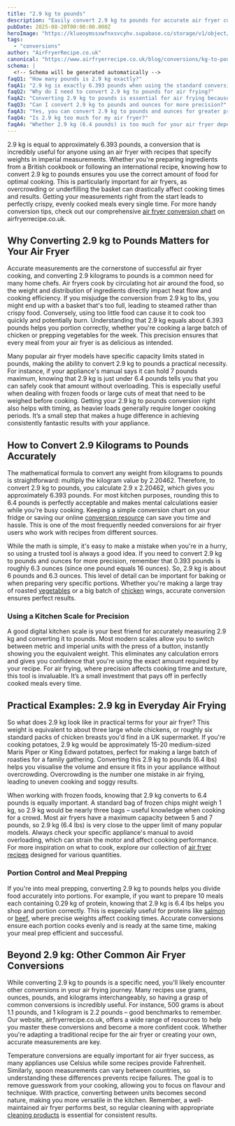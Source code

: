 ```yaml
---
title: "2.9 kg to pounds"
description: "Easily convert 2.9 kg to pounds for accurate air fryer cooking. Get precise measurements for perfect results every time with our simple guide."
pubDate: 2025-08-20T00:00:00.000Z
heroImage: "https://klueoymssxwfnxsvcyhv.supabase.co/storage/v1/object/public/Shmucket/2-9-kg-to-pounds.webp"
tags:
  - "conversions"
author: "AirFryerRecipe.co.uk"
canonical: "https://www.airfryerrecipe.co.uk/blog/conversions/kg-to-pounds/2-9-kg-to-pounds"
schema: |
  <!-- Schema will be generated automatically -->
faqQ1: "How many pounds is 2.9 kg exactly?"
faqA1: "2.9 kg is exactly 6.393 pounds when using the standard conversion factor of 1 kilogram equals 2.20462 pounds. For most practical kitchen purposes and air fryer cooking, you can safely round this to 6.4 pounds without affecting your recipe results. This conversion helps you portion ingredients correctly for your air fryer's capacity."
faqQ2: "Why do I need to convert 2.9 kg to pounds for air frying?"
faqA2: "Converting 2.9 kg to pounds is essential for air frying because most appliance capacities and many recipes use imperial measurements. Overloading your air fryer basket beyond its stated pound capacity leads to uneven cooking, steaming instead of crisping, and potentially straining the appliance's motor. Knowing that 2.9 kg equals approximately 6.4 pounds helps you stay within your model's limits for perfect results every time."
faqQ3: "Can I convert 2.9 kg to pounds and ounces for more precision?"
faqA3: "Yes, you can convert 2.9 kg to pounds and ounces for greater precision. Since 2.9 kg equals 6.393 pounds, the decimal portion (0.393) represents the ounces. Multiply 0.393 by 16 (ounces in a pound) to get approximately 6.3 ounces. Therefore, 2.9 kg is roughly 6 pounds and 6.3 ounces. This level of detail can be useful for baking or when preparing exact portions for specific dietary needs."
faqQ4: "Is 2.9 kg too much for my air fryer?"
faqA4: "Whether 2.9 kg (6.4 pounds) is too much for your air fryer depends entirely on your specific model's capacity. Most household air fryers have a maximum capacity between 5 and 7 pounds, so 2.9 kg is very close to the upper limit of many popular models. Always check your appliance's manual for its maximum weight recommendation and avoid exceeding it to ensure proper air circulation, even cooking, and to prevent unnecessary strain on the motor."
---
```

<p>2.9 kg is equal to approximately 6.393 pounds, a conversion that is incredibly useful for anyone using an air fryer with recipes that specify weights in imperial measurements. Whether you're preparing ingredients from a British cookbook or following an international recipe, knowing how to convert 2.9 kg to pounds ensures you use the correct amount of food for optimal cooking. This is particularly important for air fryers, as overcrowding or underfilling the basket can drastically affect cooking times and results. Getting your measurements right from the start leads to perfectly crispy, evenly cooked meals every single time. For more handy conversion tips, check out our comprehensive <a href="https://www.airfryerrecipe.co.uk/air-fryer-conversion-chart">air fryer conversion chart</a> on airfryerrecipe.co.uk.</p>

<h2>Why Converting 2.9 kg to Pounds Matters for Your Air Fryer</h2>
<p>Accurate measurements are the cornerstone of successful air fryer cooking, and converting 2.9 kilograms to pounds is a common need for many home chefs. Air fryers cook by circulating hot air around the food, so the weight and distribution of ingredients directly impact heat flow and cooking efficiency. If you misjudge the conversion from 2.9 kg to lbs, you might end up with a basket that's too full, leading to steamed rather than crispy food. Conversely, using too little food can cause it to cook too quickly and potentially burn. Understanding that 2.9 kg equals about 6.393 pounds helps you portion correctly, whether you're cooking a large batch of chicken or prepping vegetables for the week. This precision ensures that every meal from your air fryer is as delicious as intended.</p>
<p>Many popular air fryer models have specific capacity limits stated in pounds, making the ability to convert 2.9 kg to pounds a practical necessity. For instance, if your appliance's manual says it can hold 7 pounds maximum, knowing that 2.9 kg is just under 6.4 pounds tells you that you can safely cook that amount without overloading. This is especially useful when dealing with frozen foods or large cuts of meat that need to be weighed before cooking. Getting your 2.9 kg to pounds conversion right also helps with timing, as heavier loads generally require longer cooking periods. It’s a small step that makes a huge difference in achieving consistently fantastic results with your appliance.</p>

<h2>How to Convert 2.9 Kilograms to Pounds Accurately</h2>
<p>The mathematical formula to convert any weight from kilograms to pounds is straightforward: multiply the kilogram value by 2.20462. Therefore, to convert 2.9 kg to pounds, you calculate 2.9 x 2.20462, which gives you approximately 6.393 pounds. For most kitchen purposes, rounding this to 6.4 pounds is perfectly acceptable and makes mental calculations easier while you're busy cooking. Keeping a simple conversion chart on your fridge or saving our online <a href="https://www.airfryerrecipe.co.uk/air-fryer-conversion-chart">conversion resource</a> can save you time and hassle. This is one of the most frequently needed conversions for air fryer users who work with recipes from different sources.</p>
<p>While the math is simple, it's easy to make a mistake when you're in a hurry, so using a trusted tool is always a good idea. If you need to convert 2.9 kg to pounds and ounces for more precision, remember that 0.393 pounds is roughly 6.3 ounces (since one pound equals 16 ounces). So, 2.9 kg is about 6 pounds and 6.3 ounces. This level of detail can be important for baking or when preparing very specific portions. Whether you're making a large tray of roasted <a href="https://www.airfryerrecipe.co.uk/recipe-category/vegetables">vegetables</a> or a big batch of <a href="https://www.airfryerrecipe.co.uk/recipe-category/chicken">chicken</a> wings, accurate conversion ensures perfect results.</p>

<h3>Using a Kitchen Scale for Precision</h3>
<p>A good digital kitchen scale is your best friend for accurately measuring 2.9 kg and converting it to pounds. Most modern scales allow you to switch between metric and imperial units with the press of a button, instantly showing you the equivalent weight. This eliminates any calculation errors and gives you confidence that you're using the exact amount required by your recipe. For air frying, where precision affects cooking time and texture, this tool is invaluable. It’s a small investment that pays off in perfectly cooked meals every time.</p>

<h2>Practical Examples: 2.9 kg in Everyday Air Frying</h2>
<p>So what does 2.9 kg look like in practical terms for your air fryer? This weight is equivalent to about three large whole chickens, or roughly six standard packs of chicken breasts you'd find in a UK supermarket. If you're cooking potatoes, 2.9 kg would be approximately 15-20 medium-sized Maris Piper or King Edward potatoes, perfect for making a large batch of roasties for a family gathering. Converting this 2.9 kg to pounds (6.4 lbs) helps you visualise the volume and ensure it fits in your appliance without overcrowding. Overcrowding is the number one mistake in air frying, leading to uneven cooking and soggy results.</p>
<p>When working with frozen foods, knowing that 2.9 kg converts to 6.4 pounds is equally important. A standard bag of frozen chips might weigh 1 kg, so 2.9 kg would be nearly three bags – useful knowledge when cooking for a crowd. Most air fryers have a maximum capacity between 5 and 7 pounds, so 2.9 kg (6.4 lbs) is very close to the upper limit of many popular models. Always check your specific appliance's manual to avoid overloading, which can strain the motor and affect cooking performance. For more inspiration on what to cook, explore our collection of <a href="https://www.airfryerrecipe.co.uk/recipes">air fryer recipes</a> designed for various quantities.</p>

<h3>Portion Control and Meal Prepping</h3>
<p>If you're into meal prepping, converting 2.9 kg to pounds helps you divide food accurately into portions. For example, if you want to prepare 10 meals each containing 0.29 kg of protein, knowing that 2.9 kg is 6.4 lbs helps you shop and portion correctly. This is especially useful for proteins like <a href="https://www.airfryerrecipe.co.uk/recipe-category/salmon">salmon</a> or <a href="https://www.airfryerrecipe.co.uk/recipe-category/beef">beef</a>, where precise weights affect cooking times. Accurate conversions ensure each portion cooks evenly and is ready at the same time, making your meal prep efficient and successful.</p>

<h2>Beyond 2.9 kg: Other Common Air Fryer Conversions</h2>
<p>While converting 2.9 kg to pounds is a specific need, you'll likely encounter other conversions in your air frying journey. Many recipes use grams, ounces, pounds, and kilograms interchangeably, so having a grasp of common conversions is incredibly useful. For instance, 500 grams is about 1.1 pounds, and 1 kilogram is 2.2 pounds – good benchmarks to remember. Our website, airfryerrecipe.co.uk, offers a wide range of resources to help you master these conversions and become a more confident cook. Whether you're adapting a traditional recipe for the air fryer or creating your own, accurate measurements are key.</p>
<p>Temperature conversions are equally important for air fryer success, as many appliances use Celsius while some recipes provide Fahrenheit. Similarly, spoon measurements can vary between countries, so understanding these differences prevents recipe failures. The goal is to remove guesswork from your cooking, allowing you to focus on flavour and technique. With practice, converting between units becomes second nature, making you more versatile in the kitchen. Remember, a well-maintained air fryer performs best, so regular cleaning with appropriate <a href="https://www.airfryerrecipe.co.uk/air-fryer-cleaner">cleaning products</a> is essential for consistent results.</p>
